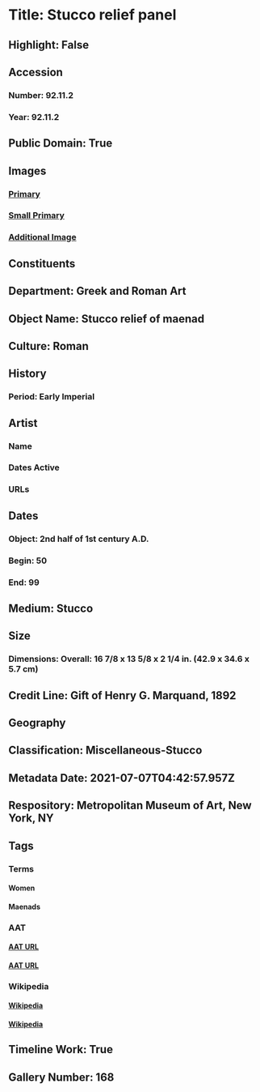 # Title: Stucco relief panel
## Highlight: False
## Accession
### Number: 92.11.2
### Year: 92.11.2
## Public Domain: True
## Images
### [Primary](https://images.metmuseum.org/CRDImages/gr/original/DP-14287-075.jpg)
### [Small Primary](https://images.metmuseum.org/CRDImages/gr/web-large/DP-14287-075.jpg)
### [Additional Image](https://images.metmuseum.org/CRDImages/gr/original/DP257416.jpg)
## Constituents
## Department: Greek and Roman Art
## Object Name: Stucco relief of maenad
## Culture: Roman
## History
### Period: Early Imperial
## Artist
### Name
### Dates Active
### URLs
## Dates
### Object: 2nd half of 1st century A.D.
### Begin: 50
### End: 99
## Medium: Stucco
## Size
### Dimensions: Overall: 16 7/8 x 13 5/8 x 2 1/4 in. (42.9 x 34.6 x 5.7 cm)
## Credit Line: Gift of Henry G. Marquand, 1892
## Geography
## Classification: Miscellaneous-Stucco
## Metadata Date: 2021-07-07T04:42:57.957Z
## Respository: Metropolitan Museum of Art, New York, NY
## Tags
### Terms
#### Women
#### Maenads
### AAT
#### [AAT URL](http://vocab.getty.edu/page/aat/300025943)
#### [AAT URL](None)
### Wikipedia
#### [Wikipedia]()
#### [Wikipedia]()
## Timeline Work: True
## Gallery Number: 168